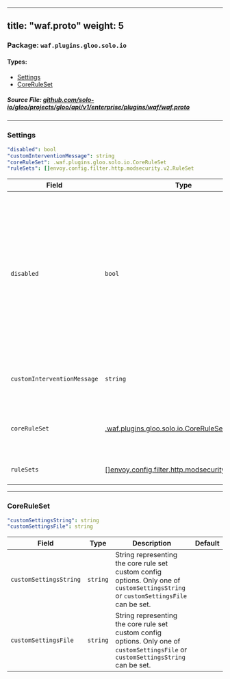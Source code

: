 
---
title: "waf.proto"
weight: 5
---

<!-- Code generated by solo-kit. DO NOT EDIT. -->


### Package: `waf.plugins.gloo.solo.io` 
#### Types:


- [Settings](#settings)
- [CoreRuleSet](#coreruleset)
  



##### Source File: [github.com/solo-io/gloo/projects/gloo/api/v1/enterprise/plugins/waf/waf.proto](https://github.com/solo-io/gloo/blob/master/projects/gloo/api/v1/enterprise/plugins/waf/waf.proto)





---
### Settings



```yaml
"disabled": bool
"customInterventionMessage": string
"coreRuleSet": .waf.plugins.gloo.solo.io.CoreRuleSet
"ruleSets": []envoy.config.filter.http.modsecurity.v2.RuleSet

```

| Field | Type | Description | Default |
| ----- | ---- | ----------- |----------- | 
| `disabled` | `bool` | Disable waf on this resource (if omitted defaults to false). If a route/virtual host is configured with WAF, you must explicitly disable its WAF, i.e., it will not inherit the disabled status of its parent. |  |
| `customInterventionMessage` | `string` | Custom massage to display if an intervention occurs. |  |
| `coreRuleSet` | [.waf.plugins.gloo.solo.io.CoreRuleSet](../waf.proto.sk/#coreruleset) | Add OWASP core rule set if nil will not be added. |  |
| `ruleSets` | [[]envoy.config.filter.http.modsecurity.v2.RuleSet](../../../../../external/envoy/extensions/waf/waf.proto.sk/#ruleset) | Custom rule sets rules to add. |  |




---
### CoreRuleSet



```yaml
"customSettingsString": string
"customSettingsFile": string

```

| Field | Type | Description | Default |
| ----- | ---- | ----------- |----------- | 
| `customSettingsString` | `string` | String representing the core rule set custom config options. Only one of `customSettingsString` or `customSettingsFile` can be set. |  |
| `customSettingsFile` | `string` | String representing the core rule set custom config options. Only one of `customSettingsFile` or `customSettingsString` can be set. |  |





<!-- Start of HubSpot Embed Code -->
<script type="text/javascript" id="hs-script-loader" async defer src="//js.hs-scripts.com/5130874.js"></script>
<!-- End of HubSpot Embed Code -->
